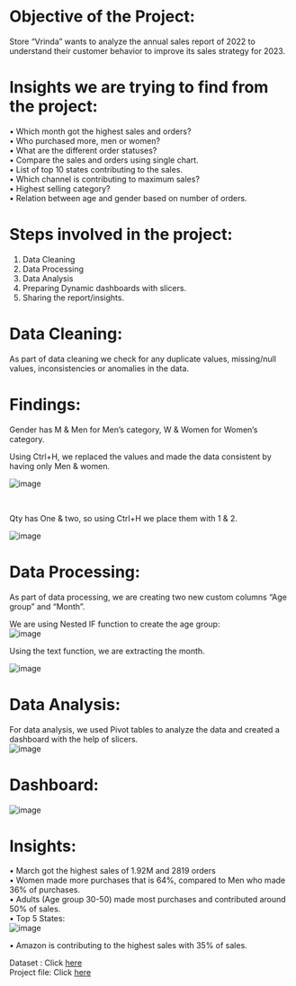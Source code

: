 
# Objective of the Project:
Store “Vrinda” wants to analyze the annual sales report of 2022 to understand their customer behavior to improve its sales strategy for 2023.

# Insights we are trying to find from the project:
•	Which month got the highest sales and orders? <br>
•	Who purchased more, men or women? <br>
•	What are the different order statuses? <br>
•	Compare the sales and orders using single chart. <br>
•	List of top 10 states contributing to the sales. <br>
•	Which channel is contributing to maximum sales? <br>
•	Highest selling category? <br>
•	Relation between age and gender based on number of orders.

# Steps involved in the project:
1.	Data Cleaning <br>
2.	Data Processing <br>
3.	Data Analysis <br>
4.	Preparing Dynamic dashboards with slicers. <br>
5.	Sharing the report/insights. <br>

# Data Cleaning:
As part of data cleaning we check for any duplicate values, missing/null values, inconsistencies or anomalies in the data.
<br>

# Findings:<br>
Gender has M & Men for Men’s category, W & Women for Women’s category. <br>

Using Ctrl+H, we replaced  the values and made the data consistent by having only Men & women. <br>

![image](https://github.com/user-attachments/assets/2c7f7b4a-c9f8-4a84-9bfb-0e962f438a85)

<br>
 
Qty has One & two, so using Ctrl+H we place them with 1 & 2.

 ![image](https://github.com/user-attachments/assets/5197435c-3ea5-41eb-aca4-0cf950b92bbc)



# Data Processing: <br>
As part of data processing, we are creating two new custom columns “Age group” and “Month”. <br>

We are using Nested IF function to create the age group:<br>
![image](https://github.com/user-attachments/assets/56be159d-a915-4d94-9d2c-7e7530904025)

 

Using the text function, we are extracting the month.<br>

![image](https://github.com/user-attachments/assets/5767e6c4-7567-462e-abe1-ecec31507076)

 
# Data Analysis: <br>

For data analysis, we used Pivot tables to analyze the data and created a dashboard with the help of slicers. <br>
![image](https://github.com/user-attachments/assets/7abfb815-7ac0-43b6-abfc-36404a1e7d19)

 

# Dashboard:<br>
![image](https://github.com/user-attachments/assets/9a6dfda5-6575-4bcb-9e4c-a7a391ebd9f5)

 


# Insights: <br>
•	March got the highest sales of 1.92M and 2819 orders <br>
•	Women made more purchases that is 64%, compared to Men who made 36% of purchases. <br>
•	Adults (Age group 30-50) made most purchases and contributed around 50% of sales. <br>
•	Top 5 States: <br>
![image](https://github.com/user-attachments/assets/ab84ee61-c7a8-4d3d-ac8e-20f555fb2a46)

 

•	Amazon is contributing to the highest sales with 35% of sales. <br>

Dataset : Click [here](https://github.com/bhargav12341996/Excel-Projects/tree/main/Excel%20Projects/Vrindha%20Store%20Analysis/Dataset) <br>
Project file: Click [here](https://github.com/bhargav12341996/Excel-Projects/tree/main/Excel%20Projects/Vrindha%20Store%20Analysis/Project%20File)


